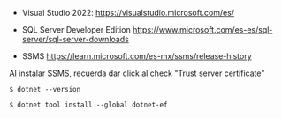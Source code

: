 * Visual Studio 2022: https://visualstudio.microsoft.com/es/

* SQL Server Developer Edition https://www.microsoft.com/es-es/sql-server/sql-server-downloads

* SSMS https://learn.microsoft.com/es-mx/ssms/release-history

Al instalar SSMS, recuerda dar click al check "Trust server certificate"

`$ dotnet --version`

`$ dotnet tool install --global dotnet-ef`
